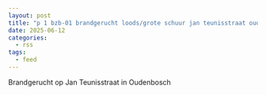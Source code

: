 ```yaml
---
layout: post
title: "p 1 bzb-01 brandgerucht loods/grote schuur jan teunisstraat oudenbosch 201233"
date: 2025-06-12
categories: 
  - rss
tags: 
  - feed
---
```


Brandgerucht op Jan Teunisstraat in Oudenbosch
